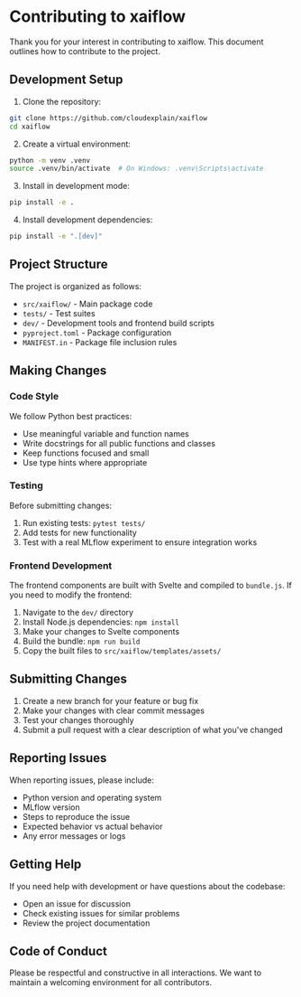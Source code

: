 # Contributing to xaiflow

Thank you for your interest in contributing to xaiflow. This document outlines how to contribute to the project.

## Development Setup

1. Clone the repository:
```bash
git clone https://github.com/cloudexplain/xaiflow
cd xaiflow
```

2. Create a virtual environment:
```bash
python -m venv .venv
source .venv/bin/activate  # On Windows: .venv\Scripts\activate
```

3. Install in development mode:
```bash
pip install -e .
```

4. Install development dependencies:
```bash
pip install -e ".[dev]"
```

## Project Structure

The project is organized as follows:
- `src/xaiflow/` - Main package code
- `tests/` - Test suites
- `dev/` - Development tools and frontend build scripts
- `pyproject.toml` - Package configuration
- `MANIFEST.in` - Package file inclusion rules

## Making Changes

### Code Style

We follow Python best practices:
- Use meaningful variable and function names
- Write docstrings for all public functions and classes
- Keep functions focused and small
- Use type hints where appropriate

### Testing

Before submitting changes:
1. Run existing tests: `pytest tests/`
2. Add tests for new functionality
3. Test with a real MLflow experiment to ensure integration works

### Frontend Development

The frontend components are built with Svelte and compiled to `bundle.js`. If you need to modify the frontend:

1. Navigate to the `dev/` directory
2. Install Node.js dependencies: `npm install`
3. Make your changes to Svelte components
4. Build the bundle: `npm run build`
5. Copy the built files to `src/xaiflow/templates/assets/`

## Submitting Changes

1. Create a new branch for your feature or bug fix
2. Make your changes with clear commit messages
3. Test your changes thoroughly
4. Submit a pull request with a clear description of what you've changed

## Reporting Issues

When reporting issues, please include:
- Python version and operating system
- MLflow version
- Steps to reproduce the issue
- Expected behavior vs actual behavior
- Any error messages or logs

## Getting Help

If you need help with development or have questions about the codebase:
- Open an issue for discussion
- Check existing issues for similar problems
- Review the project documentation

## Code of Conduct

Please be respectful and constructive in all interactions. We want to maintain a welcoming environment for all contributors.